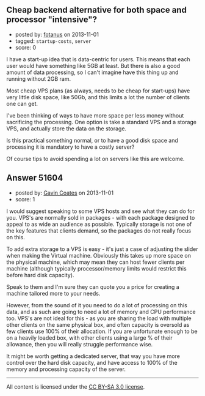 ## Cheap backend alternative for both space and processor "intensive"?

- posted by: [fotanus](https://stackexchange.com/users/-1/28529-fotanus) on 2013-11-01
- tagged: `startup-costs`, `server`
- score: 0

<p>I have a start-up idea that is data-centric for users. This means that each user would have something like 5GB at least. But there is also a good amount of data processing, so I can't imagine have this thing up and running without 2GB ram.</p>

<p>Most cheap VPS plans (as always, needs to be cheap for start-ups) have very little disk space, like 50Gb, and this limits a lot the number of clients one can get.</p>

<p>I've been thinking of ways to have more space per less money without sacrificing the processing. One option is take a standard VPS and a storage VPS, and actually store the data on the storage.</p>

<p>Is this practical something normal, or to have a good disk space and processing it is mandatory to have a costly server? </p>

<p>Of course tips to avoid spending a lot on servers like this are welcome.</p>



## Answer 51604

- posted by: [Gavin Coates](https://stackexchange.com/users/-1/23633-gavin-coates) on 2013-11-01
- score: 1

<p>I would suggest speaking to some VPS hosts and see what they can do for you. VPS's are normally sold in packages - with each package designed to appeal to as wide an audience as possible. Typically storage is not one of the key features that clients demand, so the packages do not really focus on this.</p>

<p>To add extra storage to a VPS is easy - it's just a case of adjusting the slider when making the Virtual machine. Obviously this takes up more space on the physical machine, which may mean they can host fewer clients per machine (although typically processor/memory limits would restrict this before hard disk capacity).</p>

<p>Speak to them and I'm sure they can quote you a price for creating a machine tailored more to your needs.</p>

<p>However, from the sound of it you need to do a lot of processing on this data, and as such are going to need a lot of memory and CPU performance too. VPS's are not ideal for this - as you are sharing the load with multiple other clients on the same physical box, and often capacity is oversold as few clients use 100% of their allocation. If you are unfortunate enough to be on a heavily loaded box, with other clients using a large % of their allowance, then you will really struggle performance wise.</p>

<p>It might be worth getting a dedicated server, that way you have more control over the hard disk capacity, and have access to 100% of the memory and processing capacity of the server.</p>




---

All content is licensed under the [CC BY-SA 3.0 license](https://creativecommons.org/licenses/by-sa/3.0/).
